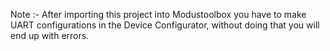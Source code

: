Note :- After importing this project into Modustoolbox you have to make UART configurations in the Device Configurator, without doing that you will end up with errors. 
